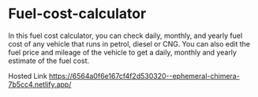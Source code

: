 # Fuel-cost-calculator 
In this fuel cost calculator, you can check daily, monthly, and yearly fuel cost of any vehicle that runs in petrol, diesel or CNG.
You can also edit the fuel price and mileage of the vehicle to get a daily, monthly and yearly estimate of the fuel cost.

Hosted Link  https://6564a0f6e167cf4f2d530320--ephemeral-chimera-7b5cc4.netlify.app/
